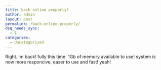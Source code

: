 ```yaml
---
title: back online properly!
author: admin
layout: post
permalink: /back-online-properly/
dsq_needs_sync:
  - 1
categories:
  - Uncategorized
---
```

Right. im back! fully this time. 1Gb of memory available to use! system is now more responcive, easer to use and fast! yeah!